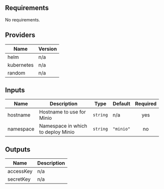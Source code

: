 ## Requirements

No requirements.

## Providers

| Name | Version |
|------|---------|
| helm | n/a |
| kubernetes | n/a |
| random | n/a |

## Inputs

| Name | Description | Type | Default | Required |
|------|-------------|------|---------|:--------:|
| hostname | Hostname to use for Minio | `string` | n/a | yes |
| namespace | Namespace in which to deploy Minio | `string` | `"minio"` | no |

## Outputs

| Name | Description |
|------|-------------|
| accessKey | n/a |
| secretKey | n/a |

